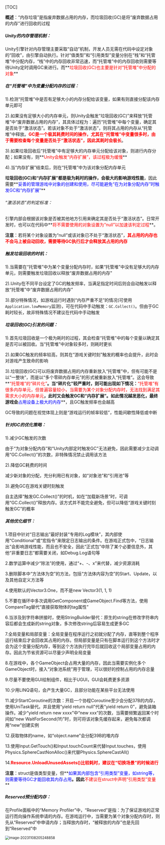 [TOC]



**概述**：“内存垃圾”是指废弃数据占用的内存，而垃圾回收(GC)是将“废弃数据占用的内存”进行回收的过程

##### Unity的内存管理机制：

Unity引擎针对内存管理主要采取“自动”机制，开发人员无需在代码中设定对象的“回收”，由引擎自动执行。针对“值类型”和“引用类型”变量分别在“栈”和“托管堆”中分配内存，“栈”中的内存回收非常迅速，而“托管堆”中的内存回收则需要等待Unity定时调用GC来进行。而**<font color=red>垃圾回收(GC)也主要是针对“托管堆”中分配的对象</font>**



##### 在“托管堆”中为变量分配内存的过程：

1).检测“托管堆”中是否有足够大小的内存分配给该变量，如果有则直接分配该内存单元即可

2).如果没有足够大小的内存单元，则Unity会触发“垃圾回收(GC)”来释放“托管堆”中“废弃数据占用的内存”，其具体过程为：遍历“托管堆”中每个变量，确定其是否处于“激活状态”。若该对象不处于“激活状态”，则将其占用的内存从“托管堆”中释放。**<font color=red>GC是一个极其耗费时间的操作，尤其在“托管堆”中变量很多时，由于需要检查每个变量是否处于“激活状态”，因此其耗时会极长</font>**。

3).如果垃圾回收后“托管堆”中有足够大的内存单元分配给该对象，则进行内存分配；如果没有，则**<font color=red>Unity会触发“内存扩展”，该过程极为缓慢</font>**

4).当“内存扩展”结束后，则在“托管堆”中为该对象分配内存单元

**垃圾回收(GC)和“内存扩展”都是极为耗时的操作，会极大的影响游戏性能**，因此需要**<font color=blue>妥善的管理游戏中对象的创建和使用，尽可能避免“在为对象分配内存”时触发GC和“内存扩展”</font>**

###### “激活状态”的判定标准：

引擎内部会根据该对象是否被其他地方引用来确定其是否处于“激活状态”。日常开发时，也可以在代码中**<font color=red>将不需要使用的对象设置为“null”以加速该判定过程</font>**。

**注意**：若将某个对象设置为“null”或该对象已不处于“激活状态”，**<font color=red>其占用的内存也不会马上被自动回收，需要等待GC执行后才会释放其占用的内存</font>**



##### 触发垃圾回收的时机：

1).当需要在“托管堆”中为某个变量分配内存时，如果“托管堆”中没有足够大的内存单元，则需要触发垃圾回收以释放“废弃数据占用的内存”

2).Unity在不同平台设定了GC的触发频率，当满足指定时间后则会自动触发以释放“托管堆”中“废弃数据占用的内存”

3).部分特殊情况，如游戏运行时遇到“内存严重不足”的情况(可使用`Application.lowMemory`监测)，可在代码中手动触发：`GC.Collect()`。但由于GC耗时较长，故非特殊情况不建议在代码中手动触发



##### 垃圾回收(GC)引发的问题：

1).首先垃圾回收是一个极为耗时的过程，其会检查“托管堆”中的每个变量以确定其是否可以被回收。当“托管堆”中对象较多时，则耗时更长

2).如果GC触发的频率较高，则其在“游戏关键时刻”触发的概率也会提升，此时会对游戏产生致命的影响

3).垃圾回收(GC)可以将废弃数据占用的内存重新放入“托管堆”中，但有可能不是以“一整块”，而是以“多个零碎内存单元”的形式被重新放入“托管堆”。这会导致**<font color=red>“托管堆”的“碎片化”</font>**。当“碎片化”较严重时，则可能出现如下情况：**<font color=red>“托管堆”有很多内存单元，但普遍容量较小，当需要为某个对象分配内存时，无法找到满足其需求大小的内存单元</font>**，此时又会触发GC和“内存扩展”。**如此情况越发恶化**，最终游戏会**<font color=blue>占用设备上极大的内存</font>**，且GC触发频率也会越高

GC导致的问题在视觉体现上则是“游戏运行的帧率较低”，性能间歇性降低或中断



##### 针对GC的优化策略：

1).减少GC触发的次数

由于“为对象分配内存”和“Unity内部定时触发GC”无法避免，因此需要减少主动调用“GC.Collect()”的次数，非特殊情况禁止调用该方法

2).降低GC耗费的时间

减少新对象的分配，充分利用已有对象，如“对象池”和“引用池”等

3).避免GC在游戏关键时刻触发

自主选择“触发GC.Collect()”的时机，如在“加载新场景”时，可调用“GC.Collect()”释放内存。该方式并不能完全避免，但可以降低“游戏关键时刻触发GC”的概率



##### 其他优化细节：

1.项目中针对“日志输出”最好封装“专用的Log模块”，其内部使用“Conditional”或“宏指令”来限定日志输出的条件。在游戏正式包中，“日志输出”会影响游戏性能，而且也不安全，因此“正式包”中除了某个必要信息外，其他“非重要日志”都需要关闭，如Debug.Log语句等

2.数学运算中减少“除法”的使用，通过“+、-、x”来代替，减少资源消耗

3.删除脚本中“方法体为空”的方法，包括“方法体内容为空”的Start、Update，以及其他自定义方法等

4.使用默认的Vector3.One，而不是new Vector3(1, 1, 1)

5.不要在循环中多次调用GetComponent或GameObject.Find等方法，使用CompareTag替代“直接获取物体的tag属性”

6.当涉及到字符串拼接时，使用StringBuilder替代：原生的string在修改字符串内容后都会生成新的string对象，多次修改string后容易生成更多GC

7.全局变量和局部变量：全局变量在程序运行之初就分配了内存，直等到整个程序运行结束后才会回收其占用的内存。但局部变量是只有在脚本运行到这个方法时才会为这个变量分配内存，等到这个方法执行完毕后就回收这个局部变量占用的内存。因此为节省资源可以尽量少声明全局变量

8.在游戏中，各个GameObject会占用大量的内存，因此当需要实例化多个GameObject时，接入“对象池系统”用于管理，可以很好的控制占用的内存总量

9.尽量不要使用GUI绘制组件，相比于UGUI，GUI会耗费更多资源

10.少用LINQ语句，会产生大量GC，且部分功能在某些平台无法使用

11.减少StartCoroutine的次数：开启一个协程Coroutine至少会分配37B的内存，使用UniTask替代。并且使用“yield return null”代表“yield return 0”，避免装箱操作。减少“yield return new xxxx”中“new xxx”的次数，当需要频繁返回某个时间如“new WaitForSecond(1f)”时，则可将该对象先缓存起来，避免每次都调用“new”创建实例

12.获取物体的name，如“object.name”会分配39B的堆内存

13.使用Input.GetTouch()和Input.touchCount来代替Input.touches，使用Physics.SphereCastNonAlloc()来代替Physics.SphereCastAll()

14.**<font color=red>Resource.UnloadUnusedAssets()比较耗时，建议在“切换场景”的时候进行</font>**

**注意**：struct是值类型变量，但**<font color=blue>如果其内部包含“引用类型”变量，如string等，则需要等待GC才能回收其内存占用</font>**。因此**<font color=red>不建议在struct中声明“引用类型”变量</font>**



##### Reserved预分配内存：

在Profile面板中的“Memory Profiler”中，“Reserved”是指：为了保证游戏的正常运行而向操作系统申请的内存。在游戏运行中，当需要为某个对象分配内存时，则先从“Reserved”中申请内存；当释放内存时，“被释放的内存”也是先回到“Reserved”中

<img src="https://gitee.com/kakaix892/image-host/raw/main/Typora/image-20231108205248858.png" alt="image-20231108205248858" style="zoom:80%;" />





























